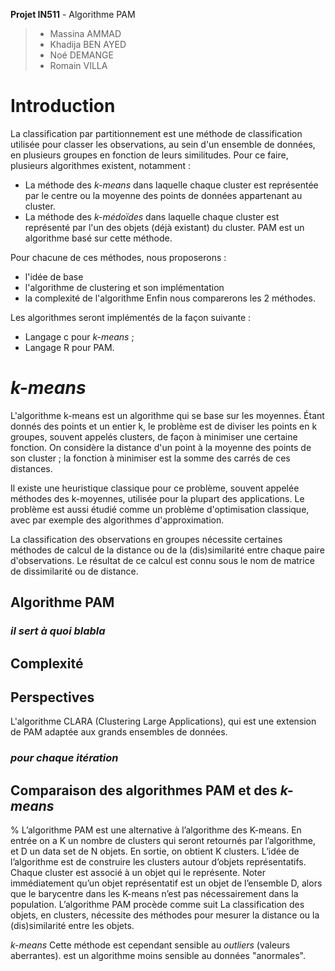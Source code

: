 **Projet IN511** - Algorithme PAM
> - Massina AMMAD
> - Khadija BEN AYED
> - Noé DEMANGE
> - Romain VILLA

# Introduction
La classification par partitionnement est une méthode de classification utilisée pour classer les observations, au sein d'un ensemble de données, en plusieurs groupes en fonction de leurs similitudes.
Pour ce faire, plusieurs algorithmes existent, notamment :
- La méthode des _k-means_ dans laquelle chaque cluster est représentée par le centre ou la moyenne des points de données appartenant au cluster. 
- La méthode des _k-médoïdes_ dans laquelle chaque cluster est représenté par l'un des objets (déjà existant) du cluster. PAM est un algorithme basé sur cette méthode.

Pour chacune de ces méthodes, nous proposerons :
- l'idée de base
- l'algorithme de clustering et son implémentation
- la complexité de l'algorithme
Enfin nous comparerons les 2 méthodes.

Les algorithmes seront implémentés de la façon suivante :
- Langage c pour _k-means_ ;
- Langage R pour PAM.
# _k-means_
L'algorithme k-means est un algorithme qui se base sur les moyennes. Étant donnés des points et un entier k, le problème est de diviser les points en k groupes, souvent appelés clusters, de façon à minimiser une certaine fonction. On considère la distance d'un point à la moyenne des points de son cluster ; la fonction à minimiser est la somme des carrés de ces distances.



Il existe une heuristique classique pour ce problème, souvent appelée méthodes des k-moyennes, utilisée pour la plupart des applications. Le problème est aussi étudié comme un problème d'optimisation classique, avec par exemple des algorithmes d'approximation.


La classification des observations en groupes nécessite certaines méthodes de calcul de la distance ou de la (dis)similarité entre chaque paire d'observations. Le résultat de ce calcul est connu sous le nom de matrice de dissimilarité ou de distance.

## Algorithme PAM

### *il sert à quoi blabla*

## Complexité

## Perspectives 
L'algorithme CLARA (Clustering Large Applications), qui est une extension de PAM adaptée aux grands ensembles de données.

### *pour chaque itération*

## Comparaison des algorithmes PAM et des *k-means*
% L’algorithme PAM est une alternative à l’algorithme des K-means. En entrée on a K un nombre de clusters qui seront retournés par l’algorithme, et D un data set de N objets. En sortie, on obtient K clusters. L’idée de l’algorithme est de construire les clusters autour d’objets représentatifs. Chaque cluster est associé à un objet qui le représente. Noter immédiatement qu’un objet représentatif est un objet de l’ensemble D, alors que le barycentre dans les K-means n’est pas nécessairement dans la population. L’algorithme PAM procède comme suit
La classification des objets, en clusters, nécessite des méthodes pour mesurer la distance ou la (dis)similarité entre les objets. 

_k-means_ Cette méthode est cependant sensible au _outliers_ (valeurs aberrantes).
 est un algorithme moins sensible au données "anormales".
